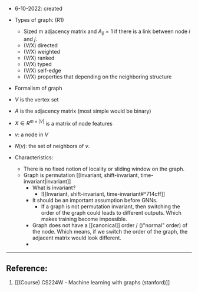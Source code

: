 - 6-10-2022: created

- Types of graph: (R1)
	- Sized m adjacency matrix and $A_{ij}=1$ if there is a link between node $i$ and $j$.
	- (V/X) directed
	- (V/X) weighted
	- (V/X) ranked
	- (V/X) typed
	- (V/X) self-edge
	- (V/X) properties that depending on the neighboring structure 

- Formalism of graph
- $V$ is the vertex set
- $A$ is the adjacency matrix (most simple would be binary)
- $X \in R^{m \times |V|}$ is a matrix of node features
- $v$: a node in $V$ 
- $N(v)$: the set of neighbors of $v$.

- Characteristics:
	- There is no fixed notion of locality or sliding window on the graph.
	- Graph is permutation [[Invariant, shift-invariant, time-invariant|invariant]]
		- What is invariant?
			- ![[Invariant, shift-invariant, time-invariant#^714cff]]
		- It should be an important assumption before GNNs.
			- If a graph is not permutation invariant, then switching the order of the graph could leads to different outputs. Which makes training become impossible.
		- Graph does not have a [[canonical]] order / ()"normal" order) of the node. Which means, if we switch the order of the graph, the adjacent matrix would look different. 
		- 

---
## Reference: 
1. [[(Course) CS224W - Machine learning with graphs (stanford)]]